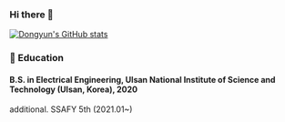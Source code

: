 ### Hi there 👋

[![Dongyun's GitHub stats](https://github-readme-stats.vercel.app/api?username=dth12)](https://github.com/anuraghazra/github-readme-stats)

### 🔭 Education
#### B.S. in Electrical Engineering, Ulsan National Institute of Science and Technology (Ulsan, Korea), 2020
additional.
SSAFY 5th (2021.01~)


<!--
**Shin-dongyun/Shin-dongyun** is a ✨ _special_ ✨ repository because its `README.md` (this file) appears on your GitHub profile.

Here are some ideas to get you started:

- 🔭 I’m currently working on 

- 🌱 I’m currently learning
# python, vue.js, react and P.S
- 👯 I’m looking to collaborate on ... 
- 🤔 I’m looking for help with ...
- 💬 Ask me about ...
- 📫 How to reach me: ...
- 😄 Pronouns: ...
- ⚡ Fun fact: ...
-->
